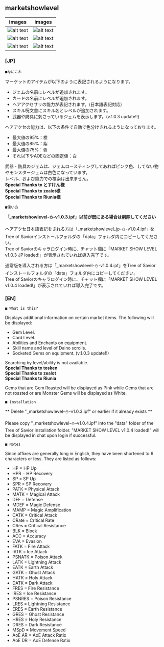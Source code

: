 marketshowlevel
--
|images|images|
|---|---|
|![alt text](http://i.imgur.com/YC1b3hX.jpg "Gem Screenshot")|![alt text](http://i.imgur.com/u0egdkB.jpg "Card Screenshot")|
|![alt text](http://i.imgur.com/lF1XSg5.png "Hair Screenshot")|![alt text](http://i.imgur.com/37rrlYU.png "Hair JP Screenshot")|
|![alt text](http://i.imgur.com/3G617Gk.png "Spell Screenshot")|![alt text](http://i.imgur.com/JJYg6HJ.png "EquipJem Screenshot")|


### [JP]

	■なにこれ

マーケットのアイテムが以下のように表記されるようになります。  
* ジェムの名前にレベルが追加されます。
* カードの名前にレベルが追加されます。
* ヘアアクセサリの能力が表記されます。(日本語表記対応)
* スキル呪文書にスキル名とレベルが追加されます。
* 武器や防具に刺さっているジェムを表示します。(v.1.0.3 update!!)

ヘアアクセの能力は、以下の条件で自動で色分けされるようになっております。  
* 最大値の95%：橙
* 最大値の85%：紫
* 最大値の75%：青
* それ以下やAOEなどの固定値：白

武器・防具のジェムは、ジェムロースティングしてあればピンク色、してない物やモンスタージェムは白色になっています。  
レベル、および能力での検索は出来ません。  
**Special Thanks to とすけん様**  
**Special Thanks to zealot様**  
**Special Thanks to Riunia様**  

	■使い方

**「_marketshowlevel-⛄-v1.0.3.ipf」以前が既にある場合は削除してください**

ヘアアクセ日本語表記をされる方は「_marketshowlevel_jp-⛄-v1.0.4.ipf」をTree of Saviorインストールフォルダの「data」フォルダ内にコピーしてください。  
Tree of Saviorのキャラログイン時に、チャット欄に「MARKET SHOW LEVEL v1.0.3 JP loaded!」が表示されていれば導入完了です。  

通常版を導入される方は「_marketshowlevel-⛄-v1.0.4.ipf」をTree of Saviorインストールフォルダの「data」フォルダ内にコピーしてください。  
Tree of Saviorのキャラログイン時に、チャット欄に「MARKET SHOW LEVEL v1.0.4 loaded!」が表示されていれば導入完了です。  

### [EN]

	■ What is this?

Displays additional information on certain market items. The following will be displayed:  
* Gem Level.
* Card Level.
* Abilities and Enchants on equipment.
* Skill name and level of Daino scrolls.
* Socketed Gems on equipment. (v.1.0.3 update!!)

Searching by level/ability is not available.  
**Special Thanks to tosken**  
**Special Thanks to zealot**  
**Special Thanks to Riunia**  

Gems that are Gem Roasted will be displayed as Pink while Gems that are not roasted or are Monster Gems will be displayed as White.

	■ Installation

** Delete "_marketshowlevel-⛄-v1.0.3.ipf" or earlier if it already exists **

Please copy "_marketshowlevel-⛄-v1.0.4.ipf" into the "data" folder of the Tree of Savior installation folder. "MARKET SHOW LEVEL v1.0.4 loaded!" will be displayed in chat upon login if successful.

	■ Notes

Since affixes are generally long in English, they have been shortened to 6 characters or less. They are listed as follows:  
* HP = HP Up
* HPR = HP Recovery
* SP = SP Up
* SPR = SP Recovery
* PATK = Physical Attack
* MATK = Magical Attack
* DEF = Defense
* MDEF = Magic Defense
* MAMP = Magic Amplification
* CATK = Critical Attack
* CRate = Critical Rate
* CRes = Critical Resistance
* BLK = Block
* ACC = Accuracy
* EVA = Evasion
* FATK = Fire Attack
* IATK = Ice Attack
* PSNATK = Poison Attack
* LATK = Lightning Attack
* EATK = Earth Attack
* GATK = Ghost Attack
* HATK = Holy Attack
* DATK = Dark Attack
* FRES = Fire Resistance
* IRES = Ice Resistance
* PSNRES = Poison Resistance
* LRES = Lightning Resistance
* ERES = Earth Resistance
* GRES = Ghost Resistance
* HRES = Holy Resistance
* DRES = Dark Resistance
* MSpD = Movement Speed
* AoE AR = AoE Attack Ratio
* AoE DR = AoE Defense Ratio
